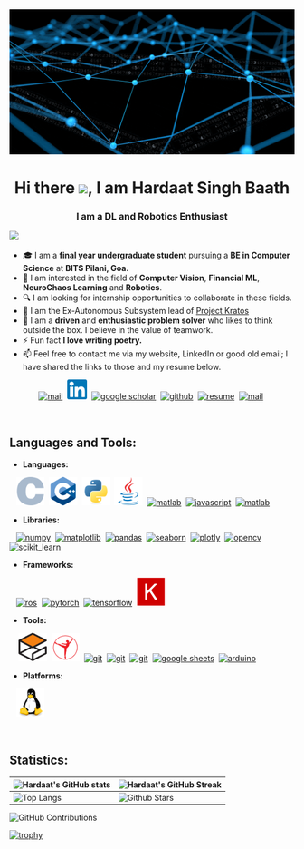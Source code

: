 <img src = "https://github.com/hardaatbaath/hardaatbaath/blob/main/images/gif3.gif" width="1024" height="256"/>

# <h1 align="center"> Hi there <img src="https://media.giphy.com/media/hvRJCLFzcasrR4ia7z/giphy.gif" width="40">, I am Hardaat Singh Baath </h1>
### <h3 align="center">I am a DL and Robotics Enthusiast</h3>
![](https://komarev.com/ghpvc/?username=hardaatbaath&color=blueviolet&style=for-the-badge&label=Profile+Visits)

- 🎓 I am a **final year undergraduate student** pursuing a **BE in Computer Science** at **BITS Pilani, Goa.** 
- 🧠 I am interested in the field of **Computer Vision**, **Financial ML**, **NeuroChaos Learning** and **Robotics**.
- 🔍 I am looking for internship opportunities to collaborate in these fields.
- 🦾 I am the Ex-Autonomous Subsystem lead of [Project Kratos](https://kratos-the-rover.github.io/)
- 🤝 I am a **driven** and **enthusiastic problem solver** who likes to think outside the box. I believe in the value of teamwork.
- ⚡  Fun fact **I love writing poetry.**
- 📫 Feel free to contact me via my website, LinkedIn or good old email; I have shared the links to those and my resume below.


<p align="center">
<a href="https://hardaatbaath.github.io/"><img src="https://img.icons8.com/color-glass/96/domain.png" width="35px" alt="mail"></a>&nbsp;
<a href="https://www.linkedin.com/in/hardaat-singh-baath/" target="_blank"><img src="https://github.com/deut-erium/deut-erium/blob/master/assets/linkedin.svg" width="35px" alt="LinkedIn"></a>&nbsp;
<a href="https://scholar.google.com/citations?user=8xumNrgAAAAJ&hl=en&oi=ao"><img src="https://img.icons8.com/color/96/google-scholar--v3.png" width="35px" alt="google scholar"></a>&nbsp;
<a href="https://github.com/hardaatbaath"><img src="https://img.icons8.com/color-glass/96/github--v1.png" width="35px" alt="github"></a>&nbsp;
<!-- <a href="https://www.kaggle.com/hardaatsinghbaath"><img src="https://img.icons8.com/external-tal-revivo-shadow-tal-revivo/96/external-kaggle-an-online-community-of-data-scientists-and-machine-learners-owned-by-google-logo-shadow-tal-revivo.png" width="35px" alt="kaggle"></a>&nbsp; -->
<a href="https://hardaatbaath.github.io/data/Hardaat-Singh-Baath-Resume.pdf"><img src="https://img.icons8.com/ultraviolet/96/parse-from-clipboard.png" width="35px" alt="resume"></a>&nbsp;
<a href="mailto:hardaatsinghbaath@gmail.com"><img src="https://img.icons8.com/color/96/000000/gmail-new.png" width="35px" alt="mail"></a>&nbsp;
<!-- <a href="https://www.researchgate.net/profile/Hardaat-Singh-Baath"><img src="https://img.icons8.com/external-tal-revivo-shadow-tal-revivo/48/external-researchgate-a-social-networking-site-for-scientists-and-researchers-to-share-papers-logo-shadow-tal-revivo.png" width="35px" alt="mail"></a>&nbsp;
<a href="https://orcid.org/0009-0000-8405-0125"><img src="https://github.com/hardaatbaath/hardaatbaath/blob/main/images/icons8-orcid-32.png" width="35px" alt="mail"></a>&nbsp; -->

</p>

&nbsp;
## Languages and Tools:
* **Languages:**
<p align="left"> 
&nbsp;&nbsp; 
<a href="https://www.cprogramming.com/" target="_blank" rel="noreferrer"><img src="https://raw.githubusercontent.com/devicons/devicon/master/icons/c/c-original.svg" alt="c" width="50" height="50"/></a>&nbsp;
<a href="https://www.w3schools.com/cpp/" target="_blank" rel="noreferrer"><img src="https://raw.githubusercontent.com/devicons/devicon/master/icons/cplusplus/cplusplus-original.svg" alt="cplusplus" width="50" height="50"/></a>&nbsp;
<a href="https://www.python.org" target="_blank" rel="noreferrer"><img src="https://raw.githubusercontent.com/devicons/devicon/master/icons/python/python-original.svg" alt="python" width="50" height="50"/></a>&nbsp;
<a href="https://www.java.com" target="_blank" rel="noreferrer"><img src="https://raw.githubusercontent.com/devicons/devicon/master/icons/java/java-original.svg" alt="java" width="50" height="50"/></a>&nbsp;
<a href="https://nodejs.org/en" target="_blank" rel="noreferrer"><img src="https://img.icons8.com/fluency/96/node-js.png" alt="matlab" width="50" height="50"/></a>&nbsp;
<a href="https://developer.mozilla.org/en-US/docs/Web/JavaScript" target="_blank" rel="noreferrer"><img src="https://img.icons8.com/color/48/javascript--v1.png" alt="javascript" width="50" height="50"/></a>&nbsp;
<a href="https://www.mathworks.com/" target="_blank" rel="noreferrer"><img src="https://upload.wikimedia.org/wikipedia/commons/2/21/Matlab_Logo.png" alt="matlab" width="50" height="50"/></a>&nbsp;

* **Libraries:**
<p align="left"> 
&nbsp;&nbsp;  
<a href="https://numpy.org/" target="_blank" rel="noreferrer"> <img src="https://img.icons8.com/color/96/numpy.png" alt="numpy" width="50" height="50"></a>&nbsp;
 <a href="https://matplotlib.org/" target="_blank" rel="noreferrer"> <img src="https://miro.medium.com/v2/resize:fit:396/1*oNts6NyKkijiGUfLrPRDxg.png" alt="matplotlib" width="50" height="50"></a>&nbsp;
 <a href="https://pandas.pydata.org/" target="_blank" rel="noreferrer"> <img src="https://img.icons8.com/color/96/000000/pandas.png" alt="pandas" width="50" height="50"></a>&nbsp;
<a href="https://seaborn.pydata.org/" target="_blank" rel="noreferrer"> <img src="https://seaborn.pydata.org/_images/logo-mark-lightbg.svg" alt="seaborn" width="50" height="50"></a>&nbsp;
<a href="https://plotly.com/python/" target="_blank" rel="noreferrer"> <img src="https://plotly.com/all_static/images/icon-dash.png" alt="plotly" width="50" height="50"></a>&nbsp;
<a href="https://opencv.org/" target="_blank" rel="noreferrer"> <img src="https://www.vectorlogo.zone/logos/opencv/opencv-icon.svg" alt="opencv" width="50" height="50"></a>&nbsp;&nbsp;
<a href="https://scikit-learn.org/" target="_blank" rel="noreferrer"> <img src="https://upload.wikimedia.org/wikipedia/commons/0/05/Scikit_learn_logo_small.svg" alt="scikit_learn" width="50" height="50"></a>&nbsp;


* **Frameworks:**
 <p align="left"> 
  &nbsp;&nbsp; 
<a href="https://www.ros.org" target="_blank" rel="noreferrer"><img src="https://logodix.com/logo/1656004.png" alt="ros" width="170" height="45"/></a>&nbsp;
<a href="https://pytorch.org/" target="_blank" rel="noreferrer"><img src="https://www.vectorlogo.zone/logos/pytorch/pytorch-icon.svg" alt="pytorch" width="50" height="50"></a>&nbsp;
<a href="https://www.tensorflow.org" target="_blank" rel="noreferrer"> <img src="https://www.vectorlogo.zone/logos/tensorflow/tensorflow-icon.svg" alt="tensorflow" width="50" height="50"></a>&nbsp;
<a href="https://keras.io/" target="_blank" rel="noreferrer"> <img src="https://github.com/hardaatbaath/hardaatbaath/blob/main/images/logo.png" alt="keras" width="50" height="50"></a>&nbsp;

* **Tools:**
<p align="left"> 
&nbsp;&nbsp;&nbsp; 
<a href="https://gazebosim.org/home" target="_blank" rel="noreferrer"> <img src="https://github.com/hardaatbaath/hardaatbaath/blob/main/images/gazebo_logo.png" alt="gazebo" width="50" height="50"></a>&nbsp;
<a href="https://www.coppeliarobotics.com/" target="_blank" rel="noreferrer"> <img src="https://github.com/hardaatbaath/hardaatbaath/blob/main/images/CoppeliaSim.png" alt="coppelia" width="50" height="50"></a>&nbsp;
<a href="https://git-scm.com/" target="_blank" rel="noreferrer"> <img src="https://www.vectorlogo.zone/logos/git-scm/git-scm-icon.svg" alt="git" width="50" height="50"></a>&nbsp;
<a href="https://www.docker.com/" target="_blank" rel="noreferrer"> <img src="https://img.icons8.com/fluency/96/docker.png" alt="git" width="50" height="50"></a>&nbsp;
<a href="https://aws.amazon.com/?nc2=h_lg" target="_blank" rel="noreferrer"> <img src="https://img.icons8.com/color/48/000000/amazon-web-services.png" alt="git" width="50" height="50"></a>&nbsp;
<a href="https://docs.google.com/spreadsheets/u/0/" target="_blank" rel="noreferrer"> <img src="https://img.icons8.com/color/48/google-sheets.png" alt="google sheets" width="50" height="50"></a>&nbsp;
<a href="https://www.arduino.cc/" target="_blank" rel="noreferrer"> <img src="https://img.icons8.com/color/48/arduino.png" alt="arduino" width="50" height="50"></a>&nbsp;

* **Platforms:**
 <p align="left"> 
  &nbsp;&nbsp; 
<a href="https://www.linux.org/" target="_blank" rel="noreferrer"> <img src="https://raw.githubusercontent.com/devicons/devicon/master/icons/linux/linux-original.svg" alt="linux" width="50" height="50"></a>&nbsp;

</p>

&nbsp;  
## Statistics:
<p>
  
| ![Hardaat's GitHub stats](https://github-readme-stats.vercel.app/api?username=hardaatbaath&show_icons=true&theme=tokyonight&custom_title=Hardaat's%20GitHub%20Stats%20Stats&disable_animations=true)  | ![Hardaat's GitHub Streak](https://github-readme-streak-stats.herokuapp.com/?user=hardaatbaath&theme=tokyonight&disable_animations=true) |
| --- | --- |
| ![Top Langs](https://github-readme-stats.vercel.app/api/top-langs/?username=hardaatbaath&theme=tokyonight&custom_title=Language%20Stats&layout=donut-vertical&disable_animations=true) | ![Github Stars](https://github-readme-stats.vercel.app/api?username=hardaatbaath&show_icons=true&locale=en&count_private=true&hide_rank=true&custom_title=My%20GitHub%20Stats&theme=tokyonight&show=reviews,discussions_started,discussions_answered,prs_merged,prs_merged_percentage&disable_animations=true) |
</p>

![GitHub Contributions](https://github-readme-activity-graph.vercel.app/graph?username=hardaatbaath&theme=tokyonight)

[![trophy](https://github-profile-trophy.vercel.app/?username=hardaatbaath&theme=tokyonight&column=-1)](https://github.com/ryo-ma/github-profile-trophy)
<!--
**hardaatbaath/hardaatbaath** is a ✨ _special_ ✨ repository because its `README.md` (this file) appears on your GitHub profile.

Here are some ideas to get you started:

- 🔭 I’m currently working on ...
- 🌱 I’m currently learning ...
- 👯 I’m looking to collaborate on ...
- 🤔 I’m looking for help with ...
- 💬 Ask me about ...
- 📫 How to reach me: ...
- 😄 Pronouns: ...
- ⚡ Fun fact: ...
-->
